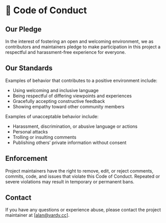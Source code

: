 # 📜 Code of Conduct

## Our Pledge

In the interest of fostering an open and welcoming environment, we as contributors and maintainers pledge to make participation in this project a respectful and harassment-free experience for everyone.

## Our Standards

Examples of behavior that contributes to a positive environment include:

- Using welcoming and inclusive language  
- Being respectful of differing viewpoints and experiences  
- Gracefully accepting constructive feedback  
- Showing empathy toward other community members

Examples of unacceptable behavior include:

- Harassment, discrimination, or abusive language or actions  
- Personal attacks  
- Trolling or insulting comments  
- Publishing others’ private information without consent

## Enforcement

Project maintainers have the right to remove, edit, or reject comments, commits, code, and issues that violate this Code of Conduct. Repeated or severe violations may result in temporary or permanent bans.

## Contact

If you have any questions or experience abuse, please contact the project maintainer at [alan@vardy.cc].
